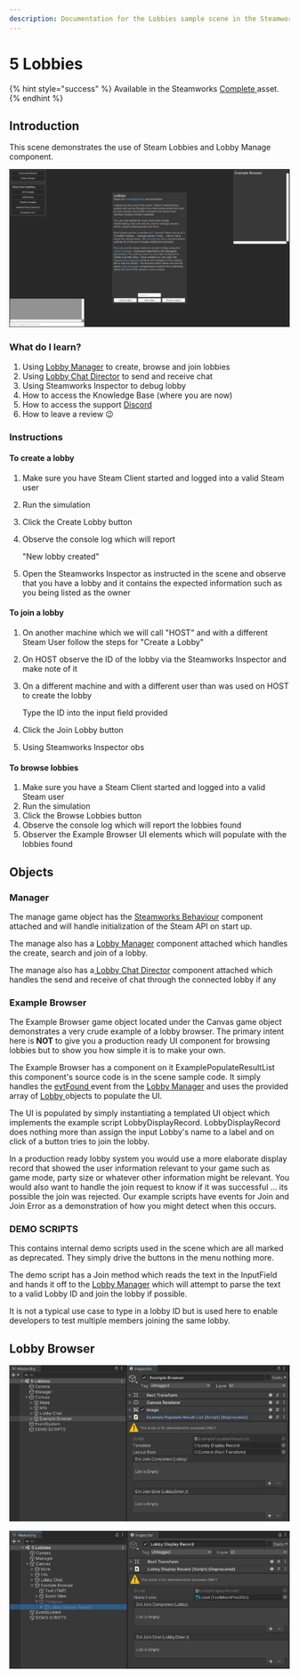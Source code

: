 ```yaml
---
description: Documentation for the Lobbies sample scene in the Steamworks Complete asset
---
```


# 5 Lobbies

{% hint style="success" %}
Available in the Steamworks [Complete ](https://assetstore.unity.com/packages/tools/utilities/ux-v2-complete-201905)asset.
{% endhint %}

## Introduction&#x20;

This scene demonstrates the use of Steam Lobbies and Lobby Manage component.

![](<../../../../.gitbook/assets/image (183) (1).png>)

### What do I learn?

1. Using [Lobby Manager](../../components/lobby-manager.md) to create, browse and join lobbies
2. Using [Lobby Chat Director](../../components/lobby-chat-director.md) to send and receive chat
3. Using Steamworks Inspector to debug lobby&#x20;
4. How to access the Knowledge Base (where you are now)
5. How to access the support [Discord ](https://discord.gg/6X3xrRc)
6. How to leave a review 😉

### Instructions

#### To create a lobby

1. Make sure you have Steam Client started and logged into a valid Steam user
2. Run the simulation
3. Click the Create Lobby button
4.  Observe the console log which will report

    "New lobby created"
5. Open the Steamworks Inspector as instructed in the scene and observe that you have a lobby and it contains the expected information such as you being listed as the owner

#### To join a lobby

1. On another machine which we will call "HOST" and with a different Steam User follow the steps for "Create a Lobby"
2. On HOST observe the ID of the lobby via the Steamworks Inspector and make note of it
3.  On a different machine and with a different user than was used on HOST to create the lobby

    Type the ID into the input field provided
4. Click the Join Lobby button
5. Using Steamworks Inspector obs

#### To browse lobbies

1. Make sure you have a Steam Client started and logged into a valid Steam user
2. Run the simulation
3. Click the Browse Lobbies button
4. Observe the console log which will report the lobbies found
5. Observer the Example Browser UI elements which will populate with the lobbies found

## Objects

### Manager

The manage game object has the [Steamworks Behaviour](../../components/steamworks-behaviour.md) component attached and will handle initialization of the Steam API on start up.

The manage also has a [Lobby Manager](../../components/lobby-manager.md) component attached which handles the create, search and join of a lobby.

The manage also has a[ Lobby Chat Director](../../components/lobby-chat-director.md) component attached which handles the send and receive of chat through the connected lobby if any

### Example Browser

The Example Browser game object located under the Canvas game object demonstrates a very crude example of a lobby browser. The primary intent here is **NOT** to give you a production ready UI component for browsing lobbies but to show you how simple it is to make your own.

The Example Browser has a component on it ExamplePopulateResultList this component's source code is in the scene sample code. It simply handles the [evtFound ](../../components/lobby-manager.md#evtfound)event from the [Lobby Manager](../../components/lobby-manager.md) and uses the provided array of [Lobby ](../../objects/lobby.md)objects to populate the UI.

The UI is populated by simply instantiating a templated UI object which implements the example script LobbyDisplayRecord. LobbyDisplayRecord does nothing more than assign the input Lobby's name to a label and on click of a button tries to join the lobby.

In a production ready lobby system you would use a more elaborate display record that showed the user information relevant to your game such as game mode, party size or whatever other information might be relevant. You would also want to handle the join request to know if it was successful ... its possible the join was rejected. Our example scripts have events for Join and Join Error as a demonstration of how you might detect when this occurs.

### DEMO SCRIPTS

This contains internal demo scripts used in the scene which are all marked as deprecated. They simply drive the buttons in the menu nothing more.

The demo script has a Join method which reads the text in the InputField and hands it off to the [Lobby Manager](../../components/lobby-manager.md) which will attempt to parse the text to a valid Lobby ID and join the lobby if possible.

It is not a typical use case to type in a lobby ID but is used here to enable developers to test multiple members joining the same lobby.

## Lobby Browser

![Screen shot of the Example Populate Result List component on the Example Browser Game Object](<../../../../.gitbook/assets/image (153) (1) (1).png>)

![Screen shot of the Lobby Display Record template referenced by the Example Browser](<../../../../.gitbook/assets/image (178) (1).png>)

